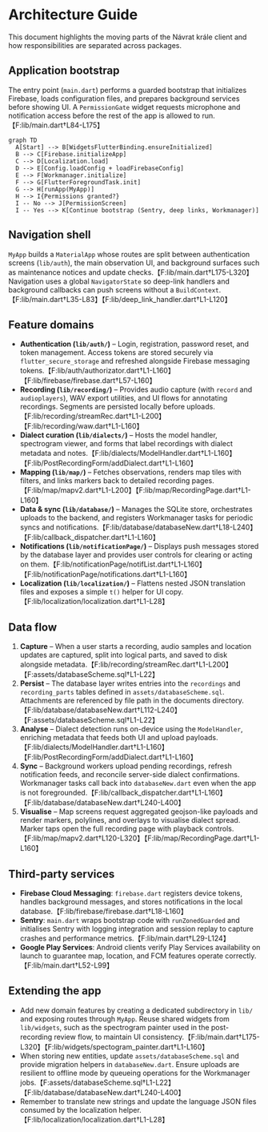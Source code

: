# Architecture Guide

This document highlights the moving parts of the Návrat krále client and how responsibilities are separated across packages.

## Application bootstrap
The entry point (`main.dart`) performs a guarded bootstrap that initializes Firebase, loads configuration files, and prepares background services before showing UI. A `PermissionGate` widget requests microphone and notification access before the rest of the app is allowed to run.【F:lib/main.dart†L84-L175】

```mermaid
graph TD
  A[Start] --> B[WidgetsFlutterBinding.ensureInitialized]
  B --> C[Firebase.initializeApp]
  C --> D[Localization.load]
  D --> E[Config.loadConfig + loadFirebaseConfig]
  E --> F[Workmanager.initialize]
  F --> G[FlutterForegroundTask.init]
  G --> H[runApp(MyApp)]
  H --> I{Permissions granted?}
  I -- No --> J[PermissionScreen]
  I -- Yes --> K[Continue bootstrap (Sentry, deep links, Workmanager)]
```

## Navigation shell
`MyApp` builds a `MaterialApp` whose routes are split between authentication screens (`lib/auth`), the main observation UI, and background surfaces such as maintenance notices and update checks.【F:lib/main.dart†L175-L320】 Navigation uses a global `NavigatorState` so deep-link handlers and background callbacks can push screens without a `BuildContext`.【F:lib/main.dart†L35-L83】【F:lib/deep_link_handler.dart†L1-L120】

## Feature domains
- **Authentication (`lib/auth/`)** – Login, registration, password reset, and token management. Access tokens are stored securely via `flutter_secure_storage` and refreshed alongside Firebase messaging tokens.【F:lib/auth/authorizator.dart†L1-L160】【F:lib/firebase/firebase.dart†L57-L160】
- **Recording (`lib/recording/`)** – Provides audio capture (with `record` and `audioplayers`), WAV export utilities, and UI flows for annotating recordings. Segments are persisted locally before uploads.【F:lib/recording/streamRec.dart†L1-L200】【F:lib/recording/waw.dart†L1-L160】
- **Dialect curation (`lib/dialects/`)** – Hosts the model handler, spectrogram viewer, and forms that label recordings with dialect metadata and notes.【F:lib/dialects/ModelHandler.dart†L1-L160】【F:lib/PostRecordingForm/addDialect.dart†L1-L160】
- **Mapping (`lib/map/`)** – Fetches observations, renders map tiles with filters, and links markers back to detailed recording pages.【F:lib/map/mapv2.dart†L1-L200】【F:lib/map/RecordingPage.dart†L1-L160】
- **Data & sync (`lib/database/`)** – Manages the SQLite store, orchestrates uploads to the backend, and registers Workmanager tasks for periodic syncs and notifications.【F:lib/database/databaseNew.dart†L18-L240】【F:lib/callback_dispatcher.dart†L1-L160】
- **Notifications (`lib/notificationPage/`)** – Displays push messages stored by the database layer and provides user controls for clearing or acting on them.【F:lib/notificationPage/notifList.dart†L1-L160】【F:lib/notificationPage/notifications.dart†L1-L160】
- **Localization (`lib/localization/`)** – Flattens nested JSON translation files and exposes a simple `t()` helper for UI copy.【F:lib/localization/localization.dart†L1-L28】

## Data flow
1. **Capture** – When a user starts a recording, audio samples and location updates are captured, split into logical parts, and saved to disk alongside metadata.【F:lib/recording/streamRec.dart†L1-L200】【F:assets/databaseScheme.sql†L1-L22】
2. **Persist** – The database layer writes entries into the `recordings` and `recording_parts` tables defined in `assets/databaseScheme.sql`. Attachments are referenced by file path in the documents directory.【F:lib/database/databaseNew.dart†L112-L240】【F:assets/databaseScheme.sql†L1-L22】
3. **Analyse** – Dialect detection runs on-device using the `ModelHandler`, enriching metadata that feeds both UI and upload payloads.【F:lib/dialects/ModelHandler.dart†L1-L160】【F:lib/PostRecordingForm/addDialect.dart†L1-L160】
4. **Sync** – Background workers upload pending recordings, refresh notification feeds, and reconcile server-side dialect confirmations. Workmanager tasks call back into `databaseNew.dart` even when the app is not foregrounded.【F:lib/callback_dispatcher.dart†L1-L160】【F:lib/database/databaseNew.dart†L240-L400】
5. **Visualise** – Map screens request aggregated geojson-like payloads and render markers, polylines, and overlays to visualise dialect spread. Marker taps open the full recording page with playback controls.【F:lib/map/mapv2.dart†L120-L320】【F:lib/map/RecordingPage.dart†L1-L160】

## Third-party services
- **Firebase Cloud Messaging**: `firebase.dart` registers device tokens, handles background messages, and stores notifications in the local database.【F:lib/firebase/firebase.dart†L18-L160】
- **Sentry**: `main.dart` wraps bootstrap code with `runZonedGuarded` and initialises Sentry with logging integration and session replay to capture crashes and performance metrics.【F:lib/main.dart†L29-L124】
- **Google Play Services**: Android clients verify Play Services availability on launch to guarantee map, location, and FCM features operate correctly.【F:lib/main.dart†L52-L99】

## Extending the app
- Add new domain features by creating a dedicated subdirectory in `lib/` and exposing routes through `MyApp`. Reuse shared widgets from `lib/widgets`, such as the spectrogram painter used in the post-recording review flow, to maintain UI consistency.【F:lib/main.dart†L175-L320】【F:lib/widgets/spectogram_painter.dart†L1-L160】
- When storing new entities, update `assets/databaseScheme.sql` and provide migration helpers in `databaseNew.dart`. Ensure uploads are resilient to offline mode by queueing operations for the Workmanager jobs.【F:assets/databaseScheme.sql†L1-L22】【F:lib/database/databaseNew.dart†L240-L400】
- Remember to translate new strings and update the language JSON files consumed by the localization helper.【F:lib/localization/localization.dart†L1-L28】


